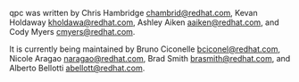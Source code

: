 qpc was written by Chris Hambridge <chambrid@redhat.com>,
Kevan Holdaway <kholdawa@redhat.com>,
Ashley Aiken <aaiken@redhat.com>,
and Cody Myers <cmyers@redhat.com>.

It is currently being maintained by Bruno Ciconelle <bciconel@redhat.com>,
Nicole Aragao <naragao@redhat.com>,
Brad Smith <brasmith@redhat.com>,
and Alberto Bellotti <abellott@redhat.com>.
